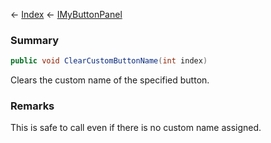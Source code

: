 ← [Index](Api-Index) ← [IMyButtonPanel](SpaceEngineers.Game.ModAPI.Ingame.IMyButtonPanel)

### Summary

```csharp
public void ClearCustomButtonName(int index)
```

Clears the custom name of the specified button.

### Remarks

This is safe to call even if there is no custom name assigned.

